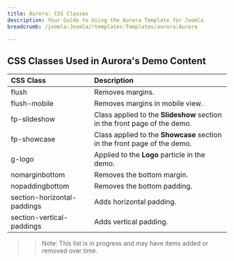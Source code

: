 ```yaml
---
title: Aurora: CSS Classes
description: Your Guide to Using the Aurora Template for Joomla
breadcrumb: /joomla:Joomla/!templates:Templates/aurora:Aurora

---
```


## CSS Classes Used in Aurora's Demo Content

| CSS Class                   | Description                                                                                                             |
| :-----                      | :-----                                                                                                                  |
| flush                       | Removes margins.                                                                                           |
| flush-mobile                | Removes margins in mobile view.                                                                          |
| fp-slideshow                | Class applied to the **Slideshow** section in the front page of the demo.                                               |
| fp-showcase                 | Class applied to the **Showcase** section in the front page of the demo.                                                 |                                                                                                  
| g-logo                      | Applied to the **Logo** particle in the demo.                                                                           |
| nomarginbottom              | Removes the bottom margin.                                                                                              |
| nopaddingbottom             | Removes the bottom padding.                                                                                             |
| section-horizontal-paddings | Adds horizontal padding.                                                                                                |
| section-vertical-paddings   | Adds vertical padding.                                                                                                  |

>> Note: This list is in progress and may have items added or removed over time.
